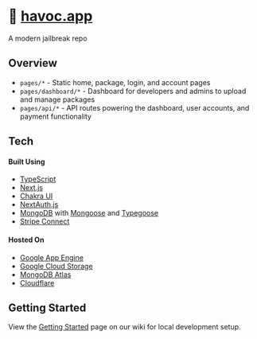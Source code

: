 # :rocket: [havoc.app](https://havoc.app/)

A modern jailbreak repo

## Overview
- `pages/*` - Static home, package, login, and account pages
- `pages/dashboard/*` - Dashboard for developers and admins to upload and manage packages
- `pages/api/*` - API routes powering the dashboard, user accounts, and payment functionality


## Tech

#### Built Using
- [TypeScript](https://www.typescriptlang.org/)
- [Next.js](https://nextjs.org/)
- [Chakra UI](https://chakra-ui.com/)
- [NextAuth.js](https://next-auth.js.org/)
- [MongoDB](https://www.mongodb.com/) with [Mongoose](https://mongoosejs.com/) and [Typegoose](https://typegoose.github.io/typegoose/)
- [Stripe Connect](https://stripe.com/connect)

#### Hosted On
- [Google App Engine](https://cloud.google.com/appengine)
- [Google Cloud Storage](https://cloud.google.com/storage)
- [MongoDB Atlas](https://www.mongodb.com/cloud/atlas)
- [Cloudflare](https://www.cloudflare.com/)

## Getting Started
View the [Getting Started](https://github.com/leftyfl1p/havoc/wiki/Getting-Started) page on our wiki for local development setup.